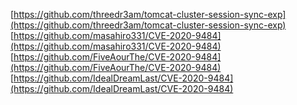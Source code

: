 [https://github.com/threedr3am/tomcat-cluster-session-sync-exp](https://github.com/threedr3am/tomcat-cluster-session-sync-exp)
[https://github.com/masahiro331/CVE-2020-9484](https://github.com/masahiro331/CVE-2020-9484)
[https://github.com/FiveAourThe/CVE-2020-9484](https://github.com/FiveAourThe/CVE-2020-9484)
[https://github.com/IdealDreamLast/CVE-2020-9484](https://github.com/IdealDreamLast/CVE-2020-9484)
